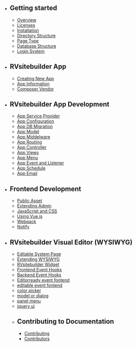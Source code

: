 - ## Getting started
  - [Overview](overview.md)
  - [Licenses](licenses.md)
  - [Installation](installation.md)
  - [Directory Structure](directory-structure.md)
  - [Page Type](page-type.md)
  - [Database Structure](database-structure.md)
  - [Login System](login-system.md)
- ## RVsitebuilder App
  - [Creating New App](creating-new-app.md)
  - [App Information](app-json-and-dependency.md)
  - [Composer Vendor](composer-vendor.md)
    <!-- - Additional Helpers and Commands -->
- ## RVsitebuilder App Development
  - [App Service Provider](app-service-provider.md)
  - [App Configuration](app-configuration.md)
  - [App DB Migration](app-database-migration.md)
  - [App Model](app-model.md)
  - [App Middelware](app-middleware.md)
  - [App Routing](app-routing.md)
  - [App Controller](app-controller.md)
  - [App Views](app-views.md)
  - [App Menu](app-menu.md)
  - [App Event and Listener](app-event-listener.md)
  - [App Schedule](app-schedule.md)
    <!-- - App Console -->
  - [App Email](app-email.md)
    <!-- - Authorization (roles and policy) -->
- ## Frontend Development

  - [Public Asset](public-asset.md)
  - [Extending Admin](extending-admin.md)
  - [JavaScript and CSS](javascript-css-framework.md)
  - [Using Vue.js](using-vue.md)
  - [Webpack](webpack.md)
  - [Notify](notify.md)

- ## RVsitebuilder Visual Editor (WYSIWYG)
  - [Editable System Page](creating-editable-system-page.md)
  - [Extending WYSIWYG](extending-WYSIWYG.md)
  - [RVsitebuilder Widget](rvsitebuilder-widget.md)
  - [Frontend Event Hooks](eventSave.md)
  - [Backend Event Hooks](backendeventhooks.md)
  - [Editorready event fontend](eventEditorReady.md)
  - [editable event fontend](eventEditable.md)
  - [color picker](eventEditorReady.md)
  - [model or dialog](eventEditorReady.md)
  - [panel menu](eventEditorReady.md)
  - [jquery ui](eventEditorReady.md)
    <!-- - Extending Menu Components (search box, shop, login/logout)
  - Extending Section Content
  - Extending Insert Toolbar
  - Extending Form WYSIWYG
  - Extending Email WYSIWYG -->
- ## Internationalization
      - [language files](app-language-files.md)
  <!-- - ## Testing -->
  <!-- - ## Tutorials -->
- ## Contributing to Documentation
  - [Contributing](contributing.md)
  - [Contributors](contributors.md)
